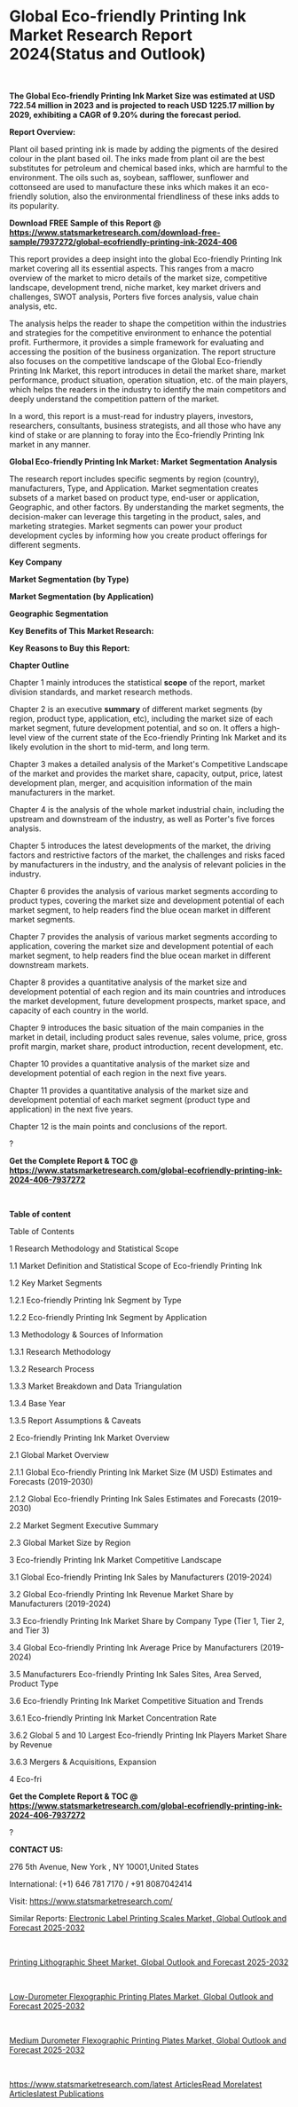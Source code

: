 <h1>Global Eco-friendly Printing Ink Market Research Report 2024(Status and Outlook)</h1><br/><p><strong>The Global Eco-friendly Printing Ink Market Size was estimated at USD 722.54 million in 2023 and is projected to reach USD 1225.17 million by 2029, exhibiting a <strong>CAGR</strong> of 9.20% during the forecast period.</strong></p>
 
 
 
 <p><strong>Report Overview:</strong></p>
 
 
 
 <p>Plant oil based printing ink is made by adding the pigments of the desired colour in the plant based oil. The inks made from plant oil are the best substitutes for petroleum and chemical based inks, which are harmful to the environment. The oils such as, soybean, safflower, sunflower and cottonseed are used to manufacture these inks which makes it an eco-friendly solution, also the environmental friendliness of these inks adds to its popularity.</p>
 
 
 
 <p><strong>Download FREE Sample of this Report @ <a href="https://www.statsmarketresearch.com/download-free-sample/7937272/global-ecofriendly-printing-ink-2024-406">https://www.statsmarketresearch.com/download-free-sample/7937272/global-ecofriendly-printing-ink-2024-406</a></strong></p>
 
 
 
 <p>This report provides a deep insight into the global Eco-friendly Printing Ink market covering all its essential aspects. This ranges from a macro overview of the market to micro details of the market size, competitive landscape, development trend, niche market, key market drivers and challenges, SWOT analysis, Porters five forces analysis, value chain analysis, etc.</p>
 
 
 
 <p>The analysis helps the reader to shape the competition within the industries and strategies for the competitive environment to enhance the potential profit. Furthermore, it provides a simple framework for evaluating and accessing the position of the business organization. The report structure also focuses on the competitive landscape of the Global Eco-friendly Printing Ink Market, this report introduces in detail the market share, market performance, product situation, operation situation, etc. of the main players, which helps the readers in the industry to identify the main competitors and deeply understand the competition pattern of the market.</p>
 
 
 
 <p>In a word, this report is a must-read for industry players, investors, researchers, consultants, business strategists, and all those who have any kind of stake or are planning to foray into the Eco-friendly Printing Ink market in any manner.</p>
 
 
 
 <p><strong>Global Eco-friendly Printing Ink Market: Market Segmentation Analysis</strong></p>
 
 
 
 <p>The research report includes specific segments by region (country), manufacturers, Type, and Application. Market segmentation creates subsets of a market based on product type, end-user or application, Geographic, and other factors. By understanding the market segments, the decision-maker can leverage this targeting in the product, sales, and marketing strategies. Market segments can power your product development cycles by informing how you create product offerings for different segments.</p>
 
 
 
 <p><strong>Key Company</strong></p>
 
 
 
 <p><strong>Market Segmentation (by Type)</strong></p>
 
 
 
 <p><strong>Market Segmentation (<strong>by Application</strong>)</strong></p>
 
 
 
 <p><strong>Geographic Segmentation</strong></p>
 
 
 
 <p><strong>Key Benefits of This Market Research:</strong></p>
 
 
 
 <p><strong>Key <strong>Reasons to Buy</strong> this Report:</strong></p>
 
 
 
 <p><strong>Chapter Outline</strong></p>
 
 
 
 <p>Chapter 1 mainly introduces the statistical <strong>scope</strong> of the report, market division standards, and market research methods.</p>
 
 
 
 <p>Chapter 2 is an executive <strong>summary</strong> of different market segments (by region, product type, application, etc), including the market size of each market segment, future development potential, and so on. It offers a high-level view of the current state of the Eco-friendly Printing Ink Market and its likely evolution in the short to mid-term, and long term.</p>
 
 
 
 <p>Chapter 3 makes a detailed analysis of the Market&#39;s Competitive Landscape of the market and provides the market share, capacity, output, price, latest development plan, merger, and acquisition information of the main manufacturers in the market.</p>
 
 
 
 <p>Chapter 4 is the analysis of the whole market industrial chain, including the upstream and downstream of the industry, as well as Porter&#39;s five forces analysis.</p>
 
 
 
 <p>Chapter 5 introduces the latest developments of the market, the driving factors and restrictive factors of the market, the challenges and risks faced by manufacturers in the industry, and the analysis of relevant policies in the industry.</p>
 
 
 
 <p>Chapter 6 provides the analysis of various market segments according to product types, covering the market size and development potential of each market segment, to help readers find the blue ocean market in different market segments.</p>
 
 
 
 <p>Chapter 7 provides the analysis of various market segments according to application, covering the market size and development potential of each market segment, to help readers find the blue ocean market in different downstream markets.</p>
 
 
 
 <p>Chapter 8 provides a quantitative analysis of the market size and development potential of each region and its main countries and introduces the market development, future development prospects, market space, and capacity of each country in the world.</p>
 
 
 
 <p>Chapter 9 introduces the basic situation of the main companies in the market in detail, including product sales revenue, sales volume, price, gross profit margin, market share, product introduction, recent development, etc.</p>
 
 
 
 <p>Chapter 10 provides a quantitative analysis of the market size and development potential of each region in the next five years.</p>
 
 
 
 <p>Chapter 11 provides a quantitative analysis of the market size and development potential of each market segment (product type and application) in the next five years.</p>
 
 
 
 <p>Chapter 12 is the main points and conclusions of the report.</p>
 
 
 
 <p>? </p>
 
 
 
 <div><b>Get the Complete Report & TOC @ <a href="https://www.statsmarketresearch.com/global-ecofriendly-printing-ink-2024-406-7937272">https://www.statsmarketresearch.com/global-ecofriendly-printing-ink-2024-406-7937272</a></b></div>
 
 
 
 <p><br />
 
 <b>Table of content</b></p>
 
 
 
 <p>Table of Contents<br />
 
 1 Research Methodology and Statistical Scope<br />
 
 1.1 Market Definition and Statistical Scope of Eco-friendly Printing Ink<br />
 
 1.2 Key Market Segments<br />
 
 1.2.1 Eco-friendly Printing Ink Segment by Type<br />
 
 1.2.2 Eco-friendly Printing Ink Segment by Application<br />
 
 1.3 Methodology & Sources of Information<br />
 
 1.3.1 Research Methodology<br />
 
 1.3.2 Research Process<br />
 
 1.3.3 Market Breakdown and Data Triangulation<br />
 
 1.3.4 Base Year<br />
 
 1.3.5 Report Assumptions & Caveats<br />
 
 2 Eco-friendly Printing Ink Market Overview<br />
 
 2.1 Global Market Overview<br />
 
 2.1.1 Global Eco-friendly Printing Ink Market Size (M USD) Estimates and Forecasts (2019-2030)<br />
 
 2.1.2 Global Eco-friendly Printing Ink Sales Estimates and Forecasts (2019-2030)<br />
 
 2.2 Market Segment Executive Summary<br />
 
 2.3 Global Market Size by Region<br />
 
 3 Eco-friendly Printing Ink Market Competitive Landscape<br />
 
 3.1 Global Eco-friendly Printing Ink Sales by Manufacturers (2019-2024)<br />
 
 3.2 Global Eco-friendly Printing Ink Revenue Market Share by Manufacturers (2019-2024)<br />
 
 3.3 Eco-friendly Printing Ink Market Share by Company Type (Tier 1, Tier 2, and Tier 3)<br />
 
 3.4 Global Eco-friendly Printing Ink Average Price by Manufacturers (2019-2024)<br />
 
 3.5 Manufacturers Eco-friendly Printing Ink Sales Sites, Area Served, Product Type<br />
 
 3.6 Eco-friendly Printing Ink Market Competitive Situation and Trends<br />
 
 3.6.1 Eco-friendly Printing Ink Market Concentration Rate<br />
 
 3.6.2 Global 5 and 10 Largest Eco-friendly Printing Ink Players Market Share by Revenue<br />
 
 3.6.3 Mergers & Acquisitions, Expansion<br />
 
 4 Eco-fri</p>
 
 
 
 <div><b>Get the Complete Report & TOC @ <a href="https://www.statsmarketresearch.com/global-ecofriendly-printing-ink-2024-406-7937272">https://www.statsmarketresearch.com/global-ecofriendly-printing-ink-2024-406-7937272</a></b></div>
 
 
 
 <p>? </p>
 
 
 
 <p><b>CONTACT US:</b><br />
 
 276 5th Avenue, New York , NY 10001,United States<br />
 
 International: (+1) 646 781 7170 / +91 8087042414<br />
 
 Visit: <a href="https://www.statsmarketresearch.com/">https://www.statsmarketresearch.com/</a><br />
 
 Similar Reports: <a href="https://www.statsmarketresearch.com/global-ecofriendly-printing-ink-2024-406-7937272">Electronic Label Printing Scales Market, Global Outlook and Forecast 2025-2032</a><br />
 
 <br />
 
 <a href="https://www.statsmarketresearch.com/global-ecofriendly-printing-ink-2024-406-7937272">Printing Lithographic Sheet Market, Global Outlook and Forecast 2025-2032 </a><br />
 
 <br />
 
 <a href="https://www.statsmarketresearch.com/global-ecofriendly-printing-ink-2024-406-7937272">Low-Durometer Flexographic Printing Plates Market, Global Outlook and Forecast 2025-2032</a><br />
 
 <br />
 
 <a href="https://www.statsmarketresearch.com/global-ecofriendly-printing-ink-2024-406-7937272">Medium Durometer Flexographic Printing Plates Market, Global Outlook and Forecast 2025-2032 </a><br />
 
 <br />
 
 <a href="https://gyeongbokgung.com">https://www.statsmarketresearch.com/</a><a href="https://hallyeomaritime.com">latest Articles</a><a href="https://jingwansa.com">Read More</a><a href="https://nguoiviet.jp/">latest Articles</a><a href="https://www.intelmarketresearch.com/">latest Publications</a></p>